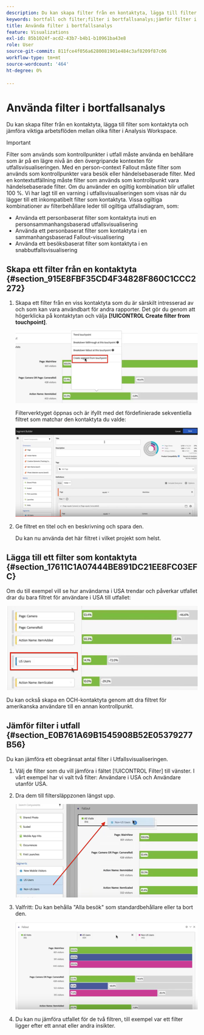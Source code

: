 ```yaml
---
description: Du kan skapa filter från en kontaktyta, lägga till filter som kontaktyta och jämföra viktiga arbetsflöden mellan olika filter i Analysis Workspace.
keywords: bortfall och filter;filter i bortfallsanalys;jämför filter i bortfall
title: Använda filter i bortfallsanalys
feature: Visualizations
exl-id: 85b1024f-acd2-43b7-b4b1-b10961ba43e8
role: User
source-git-commit: 811fce4f056a6280081901e484c3af8209f87c06
workflow-type: tm+mt
source-wordcount: '464'
ht-degree: 0%

---
```


# Använda filter i bortfallsanalys

Du kan skapa filter från en kontaktyta, lägga till filter som kontaktyta och jämföra viktiga arbetsflöden mellan olika filter i Analysis Workspace.

>[!IMPORTANT]
>
>Filter som används som kontrollpunkter i utfall måste använda en behållare som är på en lägre nivå än den övergripande kontexten för utfallsvisualiseringen. Med en person-context Fallout måste filter som används som kontrollpunkter vara besök eller händelsebaserade filter. Med en kontextutfällning måste filter som används som kontrollpunkt vara händelsebaserade filter. Om du använder en ogiltig kombination blir utfallet 100 %. Vi har lagt till en varning i utfallsvisualiseringen som visas när du lägger till ett inkompatibelt filter som kontaktyta. Vissa ogiltiga kombinationer av filterbehållare leder till ogiltiga utfallsdiagram, som:

* Använda ett personbaserat filter som kontaktyta inuti en personsammanhangsbaserad utfallsvisualisering
* Använda ett personbaserat filter som kontaktyta i en sammanhangsbaserad Fallout-visualisering
* Använda ett besöksbaserat filter som kontaktyta i en snabbutfallsvisualisering

## Skapa ett filter från en kontaktyta {#section_915E8FBF35CD4F34828F860C1CCC2272}

1. Skapa ett filter från en viss kontaktyta som du är särskilt intresserad av och som kan vara användbart för andra rapporter. Det gör du genom att högerklicka på kontaktytan och välja **[!UICONTROL Create filter from touchpoint]**.

   ![Touchpoint-listrutan med Skapa segment från kontaktyta markerad.](assets/segment-from-touchpoint.png)

   Filterverktyget öppnas och är ifyllt med det fördefinierade sekventiella filtret som matchar den kontaktyta du valde:

   ![Filterverktyget visar det ifyllda och förinbyggda sekventiella filtret.](assets/segment-builder.png)

1. Ge filtret en titel och en beskrivning och spara den.

   Du kan nu använda det här filtret i vilket projekt som helst.

## Lägga till ett filter som kontaktyta {#section_17611C1A07444BE891DC21EE8FC03EFC}

Om du till exempel vill se hur användarna i USA trendar och påverkar utfallet drar du bara filtret för användare i USA till utfallet:

![Filtret Användare i USA har markerats och markerats för att dras till utfallet.](assets/segment-touchpoint.png)

Du kan också skapa en OCH-kontaktyta genom att dra filtret för amerikanska användare till en annan kontrollpunkt.

## Jämför filter i utfall {#section_E0B761A69B1545908B52E05379277B56}

Du kan jämföra ett obegränsat antal filter i Utfallsvisualiseringen.

1. Välj de filter som du vill jämföra i fältet [!UICONTROL Filter] till vänster. I vårt exempel har vi valt två filter: Användare i USA och Användare utanför USA.
1. Dra dem till filtersläppzonen längst upp.

   ![Utfallsvisualisering med valda filter och röd pil som pekar mot filtersläppszonen.](assets/segment-drop.png)

1. Valfritt: Du kan behålla &quot;Alla besök&quot; som standardbehållare eller ta bort den.

   ![Utfall som visar alla besök tillsammans med de två filtren som drogs i föregående steg.](assets/seg-compare.png)

1. Du kan nu jämföra utfallet för de två filtren, till exempel var ett filter ligger efter ett annat eller andra insikter.
